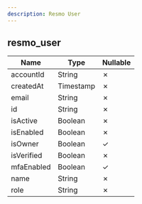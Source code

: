 ```yaml
---
description: Resmo User
---
```

resmo_user
----------

| **Name**   | **Type**  | **Nullable** |
| ---------- | --------- | ------------ |
| accountId  | String    | &cross;      |
| createdAt  | Timestamp | &cross;      |
| email      | String    | &cross;      |
| id         | String    | &cross;      |
| isActive   | Boolean   | &cross;      |
| isEnabled  | Boolean   | &cross;      |
| isOwner    | Boolean   | &check;      |
| isVerified | Boolean   | &cross;      |
| mfaEnabled | Boolean   | &check;      |
| name       | String    | &cross;      |
| role       | String    | &cross;      |
